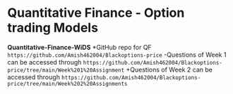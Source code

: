 # Quantitative Finance - Option trading Models
**Quantitative-Finance-WiDS**
*GitHub repo for QF ```https://github.com/Amish462004/Blackoptions-price```
-Questions of Week 1 can be accessed through ```https://github.com/Amish462004/Blackoptions-price/tree/main/Week%201%20Assignment```
+Questions of Week 2 can be accessed through ```https://github.com/Amish462004/Blackoptions-price/tree/main/Week%202%20Assignments```
